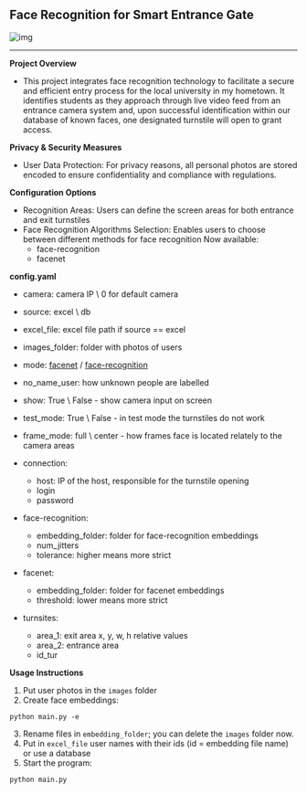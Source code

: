 ## Face Recognition for Smart Entrance Gate
![img](https://github.com/user-attachments/assets/898ac845-e883-4e3c-9ea3-c2a648b13248)

---

**Project Overview**
- This project integrates face recognition technology to facilitate a secure and efficient entry process for the
local university in my hometown. It identifies students as they approach through live video feed from an entrance camera system and, upon successful
identification within our database of known faces, one designated turnstile will open to grant access.


**Privacy & Security Measures**
- User Data Protection: For privacy reasons, all personal photos are stored encoded to ensure confidentiality and compliance with regulations.  

**Configuration Options**
- Recognition Areas: Users can define the screen areas for both entrance and exit
turnstiles
- Face Recognition Algorithms Selection: Enables users to choose between different methods for face recognition
  Now available:
  * face-recognition
  * facenet

**config.yaml**
* camera: camera IP \ 0 for default camera
* source: excel \ db
* excel_file: excel file path if source == excel
* images_folder: folder with photos of users
* mode: [facenet](https://github.com/timesler/facenet-pytorch) / [face-recognition](https://github.com/ageitgey/face_recognition)
* no_name_user: how unknown people are labelled
* show: True \ False - show camera input on screen
* test_mode: True \ False - in test mode the turnstiles do not work
* frame_mode: full \ center - how frames face is located relately to the camera areas 

* connection:
  + host: IP of the host, responsible for the turnstile opening
  + login
  + password

* face-recognition:
  + embedding_folder: folder for face-recognition embeddings
  + num_jitters
  + tolerance: higher means more strict

* facenet:
  + embedding_folder: folder for facenet embeddings
  + threshold: lower means more strict

* turnsites:
  + area_1: exit area x, y, w, h relative values
  + area_2: entrance area
  + id_tur

**Usage Instructions** 
1. Put user photos in the `images` folder
2. Create face embeddings:
```commandline
python main.py -e
```
3. Rename files in `embedding_folder`; you can delete the `images` folder now.
4. Put in `excel_file` user names with their ids (id = embedding file name) or use a database
5. Start the program:
```commandline
python main.py
```
